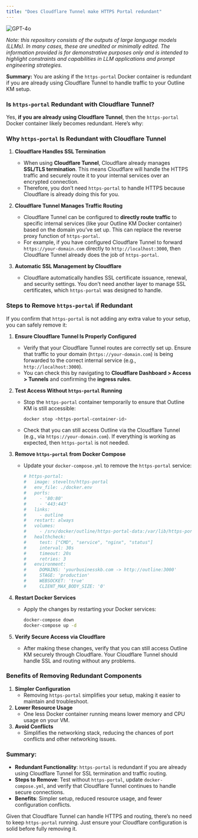 ```yaml
---
title: "Does Cloudflare Tunnel make HTTPS Portal redundant"
---
```

![GPT-4o](https://img.shields.io/badge/GPT--4o-3333FF?style=for-the-badge&logo=openai&logoColor=white)



*Note: this repository consists of the outputs of large language models (LLMs). In many cases, these are unedited or minimally edited. The information provided is for demonstrative purposes only and is intended to highlight constraints and capabilities in LLM applications and prompt engineering strategies.*


**Summary:** You are asking if the `https-portal` Docker container is redundant if you are already using Cloudflare Tunnel to handle traffic to your Outline KM setup.

### Is `https-portal` Redundant with Cloudflare Tunnel?

Yes, **if you are already using Cloudflare Tunnel**, then the `https-portal` Docker container likely becomes redundant. Here’s why:

### Why `https-portal` Is Redundant with Cloudflare Tunnel

1. **Cloudflare Handles SSL Termination**
   - When using **Cloudflare Tunnel**, Cloudflare already manages **SSL/TLS termination**. This means Cloudflare will handle the HTTPS traffic and securely route it to your internal services over an encrypted connection.
   - Therefore, you don’t need `https-portal` to handle HTTPS because Cloudflare is already doing this for you. 

2. **Cloudflare Tunnel Manages Traffic Routing**
   - Cloudflare Tunnel can be configured to **directly route traffic** to specific internal services (like your Outline KM Docker container) based on the domain you’ve set up. This can replace the reverse proxy function of `https-portal`.
   - For example, if you have configured Cloudflare Tunnel to forward `https://your-domain.com` directly to `http://localhost:3000`, then Cloudflare Tunnel already does the job of `https-portal`.

3. **Automatic SSL Management by Cloudflare**
   - Cloudflare automatically handles SSL certificate issuance, renewal, and security settings. You don’t need another layer to manage SSL certificates, which `https-portal` was designed to handle.

### Steps to Remove `https-portal` if Redundant

If you confirm that `https-portal` is not adding any extra value to your setup, you can safely remove it:

1. **Ensure Cloudflare Tunnel Is Properly Configured**
   - Verify that your Cloudflare Tunnel routes are correctly set up. Ensure that traffic to your domain (`https://your-domain.com`) is being forwarded to the correct internal service (e.g., `http://localhost:3000`).
   - You can check this by navigating to **Cloudflare Dashboard > Access > Tunnels** and confirming the **ingress rules**.

2. **Test Access Without `https-portal` Running**
   - Stop the `https-portal` container temporarily to ensure that Outline KM is still accessible:
     ```bash
     docker stop <https-portal-container-id>
     ```
   - Check that you can still access Outline via the Cloudflare Tunnel (e.g., via `https://your-domain.com`). If everything is working as expected, then `https-portal` is not needed.

3. **Remove `https-portal` from Docker Compose**
   - Update your `docker-compose.yml` to remove the `https-portal` service:
     ```yaml
     # https-portal:
     #   image: steveltn/https-portal
     #   env_file: ./docker.env
     #   ports:
     #     - '80:80'
     #     - '443:443'
     #   links:
     #     - outline
     #   restart: always
     #   volumes:
     #     - /srv/docker/outline/https-portal-data:/var/lib/https-portal
     #   healthcheck:
     #     test: ["CMD", "service", "nginx", "status"]
     #     interval: 30s
     #     timeout: 20s
     #     retries: 3
     #   environment:
     #     DOMAINS: 'yourbusinesskb.com -> http://outline:3000'
     #     STAGE: 'production'
     #     WEBSOCKET: 'true'
     #     CLIENT_MAX_BODY_SIZE: '0'
     ```

4. **Restart Docker Services**
   - Apply the changes by restarting your Docker services:
     ```bash
     docker-compose down
     docker-compose up -d
     ```

5. **Verify Secure Access via Cloudflare**
   - After making these changes, verify that you can still access Outline KM securely through Cloudflare. Your Cloudflare Tunnel should handle SSL and routing without any problems.

### Benefits of Removing Redundant Components

1. **Simpler Configuration**
   - Removing `https-portal` simplifies your setup, making it easier to maintain and troubleshoot.
2. **Lower Resource Usage**
   - One less Docker container running means lower memory and CPU usage on your VM.
3. **Avoid Conflicts**
   - Simplifies the networking stack, reducing the chances of port conflicts and other networking issues.

### Summary:
- **Redundant Functionality**: `https-portal` is redundant if you are already using Cloudflare Tunnel for SSL termination and traffic routing.
- **Steps to Remove**: Test without `https-portal`, update `docker-compose.yml`, and verify that Cloudflare Tunnel continues to handle secure connections.
- **Benefits**: Simpler setup, reduced resource usage, and fewer configuration conflicts.

Given that Cloudflare Tunnel can handle HTTPS and routing, there’s no need to keep `https-portal` running. Just ensure your Cloudflare configuration is solid before fully removing it.